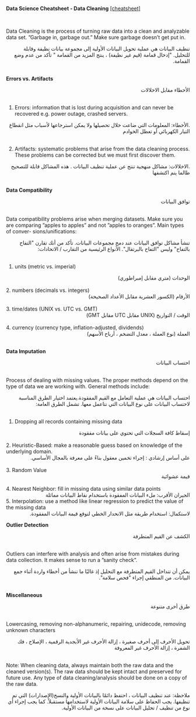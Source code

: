 **Data Science Cheatsheet - Data Cleaning** [[cheatsheet]](https://github.com/ml874/Data-Science-Cheatsheet/blob/master/data-science-cheatsheet.pdf)

<br>

Data Cleaning is the process of turning raw data into a clean and analyzable data set. ”Garbage in, garbage out.” Make sure garbage doesn’t get put in.
<div dir="rtl">
تنظيف البيانات هي عملية تحويل البيانات الأولية إلى مجموعة بيانات نظيفة وقابلة للتحليل. "إدخال قمامة (قيم غير نظيفة) ،  ينتج المزيد من القمامة " تأكد من عدم وضع القمامة.   
</div>
<br>

**Errors vs. Artifacts**
<div dir="rtl">
الأخطاء مقابل الاخلالات   
</div>
<br>

1. Errors: information that is lost during acquisition and can never be recovered e.g. power outage, crashed servers.
<div dir="rtl">
.الأخطاء: المعلومات التي ضاعت خلال تحصيلها ولا يمكن استرجاعها لأسباب مثل  انقطاع التيار الكهربائي أو تعطل الخوادم 
</div>
<br>

2. Artifacts: systematic problems that arise from the data cleaning process. These problems can be corrected but we must first discover them.
<div dir="rtl">
.الاخلالات: مشاكل منهجية تنتج عن عملية تنظيف البيانات . هذه المشاكل قابلة للتصحيح طالما يتم اكتشفها 
</div>
<br>

**Data Compatibility**
<div dir="rtl">
توافق البيانات
</div>
<br>

Data compatibility problems arise when merging datasets. Make sure you are comparing ”apples to apples” and not ”apples to oranges”. Main types of conver- sions/unifications:
<div dir="rtl">
  تنشأ مشاكل توافق البيانات عند دمج مجموعات البيانات. تأكد من أنك تقارن "التفاح بالتفاح" وليس "التفاح بالبرتقال". الأنواع الرئيسية من التقارب / الاتحادات:
</div>
<br>


1. units (metric vs. imperial)
<div dir="rtl">
الوحدات (متري مقابل إمبراطوري)
</div>
<br>
2. numbers (decimals vs. integers)
<div dir="rtl">
الأرقام (الكسور العشرية مقابل الأعداد الصحيحة)
</div>
<br>
3. time/dates (UNIX vs. UTC vs. GMT)
<div dir="rtl">
الوقت / التواريخ (UNIX مقابل UTC مقابل GMT)
</div>
<br>
4. currency (currency type, inflation-adjusted, dividends)
<div dir="rtl">
العملة (نوع العملة ، معدل التضخم ، أرباح الأسهم)
</div>
<br>



**Data Imputation**
<div dir="rtl">
احتساب البيانات
</div>
<br>

Process of dealing with missing values. The proper methods depend on the type of data we are working with. General methods include:
<div dir="rtl">
احتساب البيانات هي عملية التعامل مع القيم المفقودة.يعتمد اختيار الطرق المناسبة لاحتساب البيانات على نوع البيانات التي نتاعمل معها. تشمل الطرق العامة: 
</div>
<br>

1. Dropping all records containing missing data
<div dir="rtl">
إسقاط كافة السجلات التي تحتوي على بيانات مفقودة
</div>
<br>
2. Heuristic-Based: make a reasonable guess based on
knowledge of the underlying domain.
<div dir="rtl">
 على أساس إرشادي : إجراء تخمين معقول بناءً على
معرفة بالمجال الأساسي.
</div>
<br>
3. Random Value
<div dir="rtl">
قيمة عشوائية
</div>
<br>
4. Nearest Neighbor: fill in missing data using similar
data points
<div dir="rtl">
الجيران الأقرب: ملء البيانات المفقودة باستخدام نقاط البيانات مماثلة 
</div>
5. Interpolation: use a method like linear regression to
predict the value of the missing data
<div dir="rtl">
لاستكمال: استخدام طريقة مثل الانحدار الخطي لتوقع قيمة البيانات المفقودة. 
 
</div>


**Outlier Detection**
<div dir="rtl">
الكشف عن القيم المتطرفة 
</div>
<br>

Outliers can interfere with analysis and often arise from mistakes during data collection. It makes sense to run a ”sanity check”.
<div dir="rtl">
يمكن أن تتداخل القيم المتطرفة مع التحليل إذ غالبًا ما تنشأ من أخطاء واردة أثناء جمع البيانات. من المنطقي إجراء "فحص سلامة".
</div>
<br>

**Miscellaneous**
<div dir="rtl">
طرق أخرى متنوعة 
</div>
<br>

Lowercasing, removing non-alphanumeric, repairing, unidecode, removing unknown characters
<div dir="rtl">
 تحويل الأحرف إلى أحرف صغيرة ، إزالة الأحرف غير الأبجدية الرقمية ، الإصلاح ، فك الشفرة ، إزالة الأحرف غير المعروفة
</div>
<br>

Note: When cleaning data, always maintain both the raw data and the cleaned version(s). The raw data should be kept intact and preserved for future use. Any type of data cleaning/analysis should be done on a copy of the raw data.
<div dir="rtl">
ملاحظة: عند تنظيف البيانات ، احتفظ دائمًا بالبيانات الأولية والنسخ(الإصدارات) التي تم تنظيفها. يجب الحفاظ على سلامة البيانات الأولية لاستخدامها مستقبلاً.  كما يجب إجراء أي نوع من تنظيف / تحليل البيانات على نسخة من البيانات الأولية.
</div>
<br>
